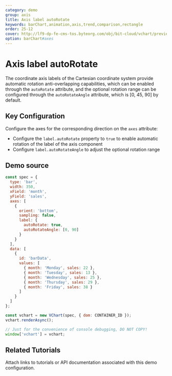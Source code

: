 ```yaml
---
category: demo
group: axis
title: Axis label autoRotate
keywords: barChart,animation,axis,trend,comparison,rectangle
order: 25-12
cover: http://lf9-dp-fe-cms-tos.byteorg.com/obj/bit-cloud/vchart/preview/axis/axis-label-autoRotate.png
option: barChart#axes
---
```


# Axis label autoRotate

The coordinate axis labels of the Cartesian coordinate system provide automatic rotation anti-overlapping capabilities, which can be enabled through the `autoRotate` attribute, and the optional rotation range can be configured through the `autoRotateAngle` attribute, which is [0, 45, 90] by default.

## Key Configuration

Configure the axes for the corresponding direction on the `axes` attribute:

- Configure the `label.autoRotate` property to `true` to enable automatic rotation of the label of the axis component
- Configure `label.autoRotateAngle` to adjust the optional rotation range

## Demo source

```javascript livedemo
const spec = {
  type: 'bar',
  width: 350,
  xField: 'month',
  yField: 'sales',
  axes: [
    {
      orient: 'bottom',
      sampling: false,
      label: {
        autoRotate: true,
        autoRotateAngle: [0, 90]
      }
    }
  ],
  data: [
    {
      id: 'barData',
      values: [
        { month: 'Monday', sales: 22 },
        { month: 'Tuesday', sales: 13 },
        { month: 'Wednesday', sales: 25 },
        { month: 'Thursday', sales: 29 },
        { month: 'Friday', sales: 38 }
      ]
    }
  ]
};

const vchart = new VChart(spec, { dom: CONTAINER_ID });
vchart.renderAsync();

// Just for the convenience of console debugging, DO NOT COPY!
window['vchart'] = vchart;
```

## Related Tutorials

Attach links to tutorials or API documentation associated with this demo configuration.

